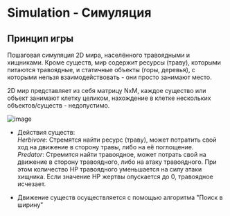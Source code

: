# Simulation - Симуляция

Принцип игры
----------

Пошаговая симуляция 2D мира, населённого травоядными и хищниками. Кроме существ, мир содержит ресурсы (траву), которыми питаются травоядные, и статичные объекты (горы, деревья), с которыми нельзя взаимодействовать - они просто занимают место.

2D мир представляет из себя матрицу NxM, каждое существо или объект занимают клетку целиком, нахождение в клетке нескольких объектов/существ - недопустимо.

![image](https://github.com/KittyNicky/Simulation/assets/133746035/90cfc353-c6f4-414b-abc2-1d77adf5f2bd)

- Действия существ:  
_Herbivore_: Стремятся найти ресурс (траву), может потратить свой ход на движение в сторону травы, либо на её поглощение.  
_Predator_: Стремится найти травоядное, может потрать свой на движение в сторону травоядного, либо на атаку травоядного. При этом количество HP травоядного уменьшается на силу атаки хищника. Если значение HP жертвы опускается до 0, травоядное исчезает.

- Движение существ осуществляется с помощью алгоритма "Поиск в ширину"
